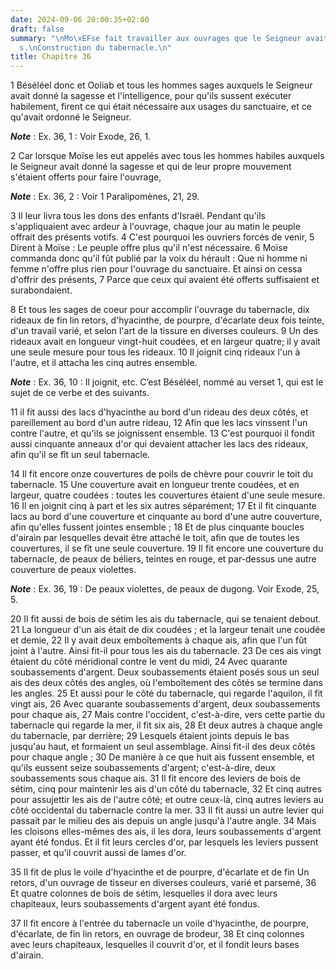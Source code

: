 ```yaml
---
date: 2024-09-06 20:00:35+02:00
draft: false
summary: "\nMo\xEFse fait travailler aux ouvrages que le Seigneur avait ordonn\xE9\
  s.\nConstruction du tabernacle.\n"
title: Chapitre 36
---
```





1 Béséléel donc et Ooliab et tous les hommes sages auxquels le Seigneur avait donné la sagesse et l'intelligence, pour qu'ils sussent exécuter habilement, firent ce qui était nécessaire aux usages du sanctuaire, et ce qu'avait ordonné le Seigneur.

***Note*** :  Ex. 36, 1 : Voir Exode, 26, 1.


2 Car lorsque Moïse les eut appelés avec tous les hommes habiles auxquels le Seigneur avait donné la sagesse et qui de leur propre mouvement s'étaient offerts pour faire l'ouvrage,

***Note*** :  Ex. 36, 2 : Voir 1 Paralipomènes, 21, 29.

3 Il leur livra tous les dons des enfants d'Israël. Pendant qu'ils s'appliquaient avec ardeur à l'ouvrage, chaque jour au matin le peuple offrait des présents votifs. 4 C'est pourquoi les ouvriers forcés de venir, 5 Dirent à Moïse : Le peuple offre plus qu'il n'est nécessaire. 6 Moïse commanda donc qu'il fût publié par la voix du hérault : Que ni homme ni femme n'offre plus rien pour l'ouvrage du sanctuaire. Et ainsi on cessa d'offrir des présents, 7 Parce que ceux qui avaient été offerts suffisaient et surabondaient.


8 Et tous les sages de coeur pour accomplir l'ouvrage du tabernacle, dix rideaux de fin lin retors, d'hyacinthe, de pourpre, d'écarlate deux fois teinte, d'un travail varié, et selon l'art de la tissure en diverses couleurs. 9 Un des rideaux avait en longueur vingt-huit coudées, et en largeur quatre; il y avait une seule mesure pour tous les rideaux. 10 Il joignit cinq rideaux l'un à l'autre, et il attacha les cinq autres ensemble.

***Note*** :  Ex. 36, 10 : Il joignit, etc. C’est Béséléel, nommé au verset 1, qui est le sujet de ce verbe et des suivants.

11 il fit aussi des lacs d'hyacinthe au bord d'un rideau des deux côtés, et pareillement au bord d'un autre rideau, 12 Afin que les lacs vinssent l'un contre l'autre, et qu'ils se joignissent ensemble. 13 C'est pourquoi il fondit aussi cinquante anneaux d'or qui devaient attacher les lacs des rideaux, afin qu'il se fît un seul tabernacle.


14 Il fit encore onze couvertures de poils de chèvre pour couvrir le toit du tabernacle. 15 Une couverture avait en longueur trente coudées, et en largeur, quatre coudées : toutes les couvertures étaient d'une seule mesure. 16 Il en joignit cinq à part et les six autres séparément; 17 Et il fit cinquante lacs au bord d'une couverture et cinquante au bord d'une autre couverture, afin qu'elles fussent jointes ensemble ; 18 Et de plus cinquante boucles d'airain par lesquelles devait être attaché le toit, afin que de toutes les couvertures, il se fît une seule couverture. 19 Il fit encore une couverture du tabernacle, de peaux de béliers, teintes en rouge, et par-dessus une autre couverture de peaux violettes.

***Note*** :  Ex. 36, 19 : De peaux violettes, de peaux de dugong. Voir Exode, 25, 5.


20 Il fit aussi de bois de sétim les ais du tabernacle, qui se tenaient debout. 21 La longueur d'un ais était de dix coudées ; et la largeur tenait une coudée et demie, 22 Il y avait deux emboîtements à chaque ais, afin que l'un fût joint à l'autre. Ainsi fit-il pour tous les ais du tabernacle. 23 De ces ais vingt étaient du côté méridional contre le vent du midi, 24 Avec quarante soubassements d'argent. Deux soubassements étaient posés sous un seul ais des deux côtés des angles, où l'emboîtement des côtés se termine dans les angles. 25 Et aussi pour le côté du tabernacle, qui regarde l'aquilon, il fit vingt ais, 26 Avec quarante soubassements d'argent, deux soubassements pour chaque ais, 27 Mais contre l'occident, c'est-à-dire, vers cette partie du tabernacle qui regarde la mer, il fit six ais, 28 Et deux autres à chaque angle du tabernacle, par derrière; 29 Lesquels étaient joints depuis le bas jusqu'au haut, et formaient un seul assemblage. Ainsi fit-il des deux côtés pour chaque angle ; 30 De manière à ce que huit
ais fussent ensemble, et qu'ils eussent seize soubassements d'argent; c'est-à-dire, deux soubassements sous chaque ais. 31 Il fit encore des leviers de bois de sétim, cinq pour maintenir les ais d'un côté du tabernacle, 32 Et cinq autres pour assujettir les ais de l'autre côté; et outre ceux-là, cinq autres leviers au côté occidental du tabernacle contre la mer. 33 Il fit aussi un autre levier qui passait par le milieu des ais depuis un angle jusqu'à l'autre angle. 34 Mais les cloisons elles-mêmes des ais, il les dora, leurs soubassements d'argent ayant été fondus. Et il fit leurs cercles d'or, par lesquels les leviers pussent passer, et qu'il couvrit aussi de lames d'or.


35 Il fit de plus le voile d'hyacinthe et de pourpre, d'écarlate et de fin Un retors, d'un ouvrage de tisseur en diverses couleurs, varié et parsemé, 36 Et quatre colonnes de bois de sétim, lesquelles il dora avec leurs chapiteaux, leurs soubassements d'argent ayant été fondus.


37 Il fit encore à l'entrée du tabernacle un voile d'hyacinthe, de pourpre, d'écarlate, de fin lin retors, en ouvrage de brodeur, 38 Et cinq colonnes avec leurs chapiteaux, lesquelles il couvrit d'or, et il fondit leurs bases d'airain.

